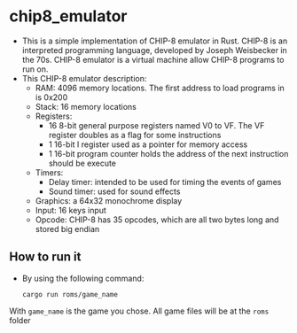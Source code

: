 # chip8_emulator

- This is a simple implementation of CHIP-8 emulator in Rust. CHIP-8 is an interpreted programming language, developed by Joseph Weisbecker in the 70s. CHIP-8 emulator is a virtual machine allow CHIP-8 programs to run on.
- This CHIP-8 emulator description:
  - RAM: 4096 memory locations. The first address to load programs in is 0x200
  - Stack: 16 memory locations
  - Registers: 
    - 16 8-bit general purpose registers named V0 to VF. The VF register doubles as a flag for some instructions
    - 1 16-bit I register used as a pointer for memory access
    - 1 16-bit program counter holds the address of the next instruction should be execute
  - Timers:
    - Delay timer: intended to be used for timing the events of games
    - Sound timer: used for sound effects
  - Graphics: a 64x32 monochrome display
  - Input: 16 keys input
  - Opcode: CHIP-8 has 35 opcodes, which are all two bytes long and stored big endian

## How to run it
  - By using the following command:
    ```
    cargo run roms/game_name
    ```
  With ```game_name``` is the game you chose. All game files will be at the ```roms``` folder
